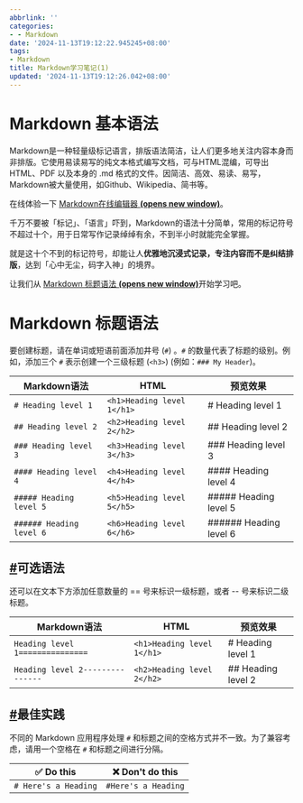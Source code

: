 ```yaml
---
abbrlink: ''
categories:
- - Markdown
date: '2024-11-13T19:12:22.945245+08:00'
tags:
- Markdown
title: Markdown学习笔记(1)
updated: '2024-11-13T19:12:26.042+08:00'
---
```

# Markdown 基本语法

Markdown是一种轻量级标记语言，排版语法简洁，让人们更多地关注内容本身而非排版。它使用易读易写的纯文本格式编写文档，可与HTML混编，可导出 HTML、PDF 以及本身的 .md 格式的文件。因简洁、高效、易读、易写，Markdown被大量使用，如Github、Wikipedia、简书等。

在线体验一下 [Markdown在线编辑器 **(opens new window)**](https://markdown.com.cn/editor/)。

千万不要被「标记」、「语言」吓到，Markdown的语法十分简单，常用的标记符号不超过十个，用于日常写作记录绰绰有余，不到半小时就能完全掌握。

就是这十个不到的标记符号，却能让人**优雅地沉浸式记录，专注内容而不是纠结排版**，达到「心中无尘，码字入神」的境界。

让我们从 [Markdown 标题语法 **(opens new window)**](https://markdown.com.cn/basic-syntax/headings.html)开始学习吧。


# Markdown 标题语法

要创建标题，请在单词或短语前面添加井号 (`#`) 。`#` 的数量代表了标题的级别。例如，添加三个 `#` 表示创建一个三级标题 (`<h3>`) (例如：`### My Header`)。


| Markdown语法             | HTML                       | 预览效果               |
| ------------------------ | -------------------------- | ---------------------- |
| `# Heading level 1`      | `<h1>Heading level 1</h1>` | # Heading level 1      |
| `## Heading level 2`     | `<h2>Heading level 2</h2>` | ## Heading level 2     |
| `### Heading level 3`    | `<h3>Heading level 3</h3>` | ### Heading level 3    |
| `#### Heading level 4`   | `<h4>Heading level 4</h4>` | #### Heading level 4   |
| `##### Heading level 5`  | `<h5>Heading level 5</h5>` | ##### Heading level 5  |
| `###### Heading level 6` | `<h6>Heading level 6</h6>` | ###### Heading level 6 |

## [#](https://markdown.com.cn/basic-syntax/headings.html#%E5%8F%AF%E9%80%89%E8%AF%AD%E6%B3%95)可选语法

还可以在文本下方添加任意数量的 == 号来标识一级标题，或者 -- 号来标识二级标题。


| Markdown语法                     | HTML                       | 预览效果           |
| -------------------------------- | -------------------------- | ------------------ |
| `Heading level 1===============` | `<h1>Heading level 1</h1>` | # Heading level 1  |
| `Heading level 2---------------` | `<h2>Heading level 2</h2>` | ## Heading level 2 |

## [#](https://markdown.com.cn/basic-syntax/headings.html#%E6%9C%80%E4%BD%B3%E5%AE%9E%E8%B7%B5)最佳实践

不同的 Markdown 应用程序处理 `#` 和标题之间的空格方式并不一致。为了兼容考虑，请用一个空格在 `#` 和标题之间进行分隔。


| ✅  Do this          | ❌  Don't do this   |
| -------------------- | ------------------- |
| `# Here's a Heading` | `#Here's a Heading` |
